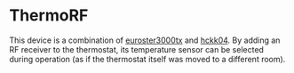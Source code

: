 # ThermoRF

This device is a combination of [euroster3000tx](https://github.com/rp3tya/esp4home/blob/master/esphome/euroster3000tx.README.md) and [hckk04](https://github.com/rp3tya/esp4home/blob/master/esphome/hckk04.README.md). By adding an RF receiver to the thermostat, its temperature sensor can be selected during operation (as if the thermostat itself was moved to a different room).

